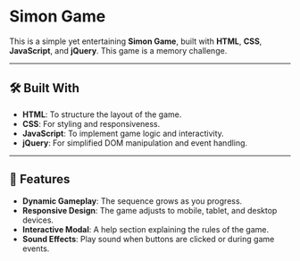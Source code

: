 # Simon Game

This is a simple yet entertaining **Simon Game**, built with **HTML**, **CSS**, **JavaScript**, and **jQuery**. This game is a memory challenge. 
<!-- ## 🚀 Live Demo -->
<!-- [Click here to play the Simon Game](#)  
(*Replace `#` with the URL if you deploy the project online.*) -->
---

## 🛠️ Built With
- **HTML**: To structure the layout of the game.
- **CSS**: For styling and responsiveness.
- **JavaScript**: To implement game logic and interactivity.
- **jQuery**: For simplified DOM manipulation and event handling.

---

## 🎨 Features
- **Dynamic Gameplay**: The sequence grows as you progress.
- **Responsive Design**: The game adjusts to mobile, tablet, and desktop devices.
- **Interactive Modal**: A help section explaining the rules of the game.
- **Sound Effects**: Play sound when buttons are clicked or during game events.
